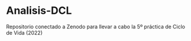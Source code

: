 # Analisis-DCL
Repositorio conectado a Zenodo para llevar a cabo la 5º práctica de Ciclo de Vida (2022)
